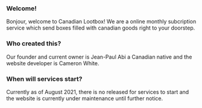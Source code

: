 ### Welcome!
Bonjour, welcome to Canadian Lootbox! We are a online monthly subcription service which send boxes filled with canadian goods right to your doorstep. 

### Who created this?
Our founder and current owner is Jean-Paul Abi a Canadian native and the website developer is Cameron White.

### When will services start?
Currently as of August 2021, there is no released for services to start and the website is currently under maintenance until further notice.
